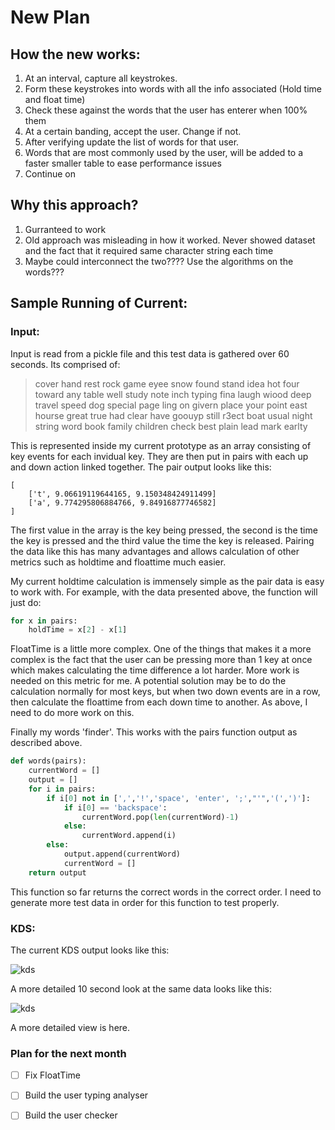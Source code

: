 # New Plan
## How the new works:
1. At an interval, capture all keystrokes. 
2. Form these keystrokes into words with all the info associated (Hold time and float time)
3. Check these against the words that the user has enterer when 100% them
4. At a certain banding, accept the user. Change if not.
5. After verifying update the list of words for that user.
6. Words that are most commonly used by the user, will be added to a faster smaller table to ease performance issues
7. Continue on

## Why this approach?
1. Gurranteed to work
2. Old approach was misleading in how it worked. Never showed dataset and the fact that it required same character string each time
3. Maybe could interconnect the two???? Use the algorithms on the words???

## Sample Running of Current:
### Input:
Input is read from a pickle file and this test data is gathered over 60 seconds. Its comprised of:
>cover hand rest rock game eyee snow found stand idea hot four toward any table well study note inch typing fina laugh wiood deep travel speed dog special page ling on givern place your point east hourse great true had clear have goouyp still r3ect boat usual night string word book family children check best plain lead mark earlty

This is represented inside my current prototype as an array consisting of key events for each invidual key. They are then put in pairs with each up and down action linked together. The pair output looks like this:

```
[
    ['t', 9.06619119644165, 9.150348424911499]
    ['a', 9.774295806884766, 9.84916877746582]
]
```
The first value in the array is the key being pressed, the second is the time the key is pressed and the third value the time the key is released. Pairing the data like this has many advantages and allows calculation of other metrics such as holdtime and floattime much easier.

My current holdtime calculation is immensely simple as the pair data is easy to work with. For example, with the data presented above, the function will just do:
```python
for x in pairs:
    holdTime = x[2] - x[1]
```

FloatTime is a little more complex. One of the things that makes it a more complex is the fact that the user can be pressing more than 1 key at once which makes calculating the time difference a lot harder. More work is needed on this metric for me. A potential solution may be to do the calculation normally for most keys, but when two down events are in a row, then calculate the floattime from each down time to another. As above, I need to do more work on this.

Finally my words 'finder'. This works with the pairs function output as described above.

``` python
def words(pairs):
    currentWord = []
    output = []
    for i in pairs:
        if i[0] not in [',','!','space', 'enter', ';',"'",'(',')']:
            if i[0] == 'backspace':
                currentWord.pop(len(currentWord)-1)
            else:
                currentWord.append(i)
        else:
            output.append(currentWord)
            currentWord = []
    return output
```
This function so far returns the correct words in the correct order. I need to generate more test data in order for this function to test properly.

### KDS:

The current KDS output looks like this:

![kds](https://campus.cs.le.ac.uk/gitlab/ug_project/21-22/jtf10/-/blob/main/Code/Test%20code/60SecondTestDataKDS.png)

A more detailed 10 second look at the same data looks like this:

![kds](/60SecondTestDataKDS10Seconds.png)

A more detailed view is here.

### Plan for the next month
- [ ] Fix FloatTime
- [ ] Build the user typing analyser
- [ ] Build the user checker

